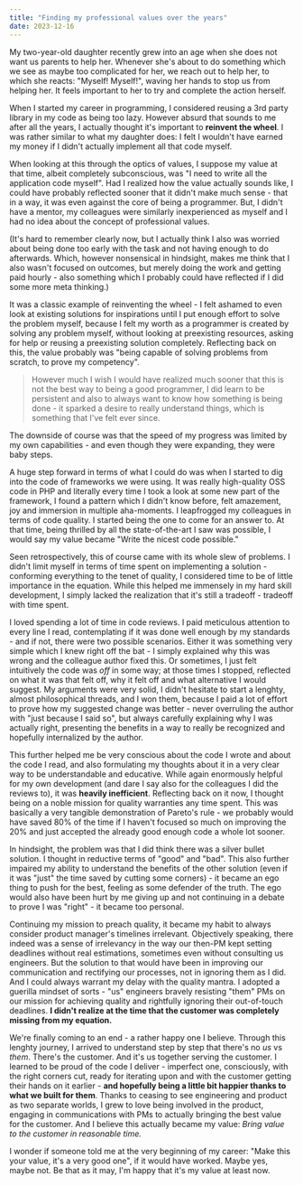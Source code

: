 ```yaml
---
title: "Finding my professional values over the years"
date: 2023-12-16
---
```


My two-year-old daughter recently grew into an age when she does not want us parents to help her. Whenever she's about to do something which we see as maybe too complicated for her, we reach out to help her, to which she reacts: "Myself! Myself!", waving her hands to stop us from helping her. It feels important to her to try and complete the action herself.

When I started my career in programming, I considered reusing a 3rd party library in my code as being too lazy. However absurd that sounds to me after all the years, I actually thought it's important to **reinvent the wheel**. I was rather similar to what my daughter does: I felt I wouldn't have earned my money if I didn't actually implement all that code myself. 

When looking at this through the optics of values, I suppose my value at that time, albeit completely subconscious, was "I need to write all the application code myself". Had I realized how the value actually sounds like, I could have probably reflected sooner that it didn't make much sense - that in a way, it was even against the core of being a programmer. But, I didn't have a mentor, my colleagues were similarly inexperienced as myself and I had no idea about the concept of professional values.

(It's hard to remember clearly now, but I actually think I also was worried about being done too early with the task and not having enough to do afterwards. Which, however nonsensical in hindsight, makes me think that I also wasn't focused on outcomes, but merely doing the work and getting paid hourly - also something which I probably could have reflected if I did some more meta thinking.)

It was a classic example of reinventing the wheel - I felt ashamed to even look at existing solutions for inspirations until I put enough effort to solve the problem myself, because I felt my worth as a programmer is created by solving any problem myself, without looking at preexisting resources, asking for help or reusing a preexisting solution completely. Reflecting back on this, the value probably was "being capable of solving problems from scratch, to prove my competency".

> However much I wish I would have realized much sooner that this is not the best way to being a good programmer, I did learn to be persistent and also to always want to know how something is being done - it sparked a desire to really understand things, which is something that I've felt ever since.

The downside of course was that the speed of my progress was limited by my own capabilities - and even though they were expanding, they were baby steps.

A huge step forward in terms of what I could do was when I started to dig into the code of frameworks we were using. It was really high-quality OSS code in PHP and literally every time I took a look at some new part of the framework, I found a pattern which I didn't know before, felt amazement, joy and immersion in multiple aha-moments. I leapfrogged my colleagues in terms of code quality. I started being the one to come for an answer to. At that time, being thrilled by all the state-of-the-art I saw was possible, I would say my value became "Write the nicest code possible."

Seen retrospectively, this of course came with its whole slew of problems. I didn't limit myself in terms of time spent on implementing a solution - conforming everything to the tenet of quality, I considered time to be of little importance in the equation. While this helped me immensely in my hard skill development, I simply lacked the realization that it's still a tradeoff - tradeoff with time spent.

I loved spending a lot of time in code reviews. I paid meticulous attention to every line I read, contemplating if it was done well enough by my standards - and if not, there were two possible scenarios. Either it was something very simple which I knew right off the bat - I simply explained why this was wrong and the colleague author fixed this. Or sometimes, I just felt intuitively the code was _off_ in some way; at those times I stopped, reflected on what it was that felt off, why it felt off and what alternative I would suggest. My arguments were very solid, I didn't hesitate to start a lenghty, almost philosophical threads, and I won them, because I paid a lot of effort to prove how my suggested change was better - never overruling the author with "just because I said so", but always carefully explaining why I was actually right, presenting the benefits in a way to really be recognized and hopefully internalized by the author.

This further helped me be very conscious about the code I wrote and about the code I read, and also formulating my thoughts about it in a very clear way to be understandable and educative. While again enormously helpful for my own development (and dare I say also for the colleagues I did the reviews to), it was **heavily inefficient**. Reflecting back on it now, I thought being on a noble mission for quality warranties any time spent. This was basically a very tangible demonstration of Pareto's rule - we probably would have saved 80% of the time if I haven't focused so much on improving the 20% and just accepted the already good enough code a whole lot sooner.

In hindsight, the problem was that I did think there was a silver bullet solution. I thought in reductive terms of "good" and "bad". This also further impaired my ability to understand the benefits of the other solution (even if it was "just" the time saved by cutting some corners) - it became an ego thing to push for the best, feeling as some defender of the truth. The ego would also have been hurt by me giving up and not continuing in a debate to prove I was "right" - it became too personal.

Continuing my mission to preach quality, it became my habit to always consider product manager's timelines irrelevant. Objectively speaking, there indeed was a sense of irrelevancy in the way our then-PM kept setting deadlines without real estimations, sometimes even without consulting us engineers. But the solution to that would have been in improving our communication and rectifying our processes, not in ignoring them as I did. And I could always warrant my delay with the quality mantra. I adopted a guerilla mindset of sorts - "us" engineers bravely resisting "them" PMs on our mission for achieving quality and rightfully ignoring their out-of-touch deadlines. **I didn't realize at the time that the customer was completely missing from my equation.**

We're finally coming to an end - a rather happy one I believe. Through this lenghty journey, I arrived to understand step by step that there's no _us_ vs _them_. There's the customer. And it's us together serving the customer. I learned to be proud of the code I deliver - imperfect one, consciously, with the right corners cut, ready for iterating upon and with the customer getting their hands on it earlier - **and hopefully being a little bit happier thanks to what we built for them**. Thanks to ceasing to see engineering and product as two separate worlds, I grew to love being involved in the product, engaging in communications with PMs to actually bringing the best value for the customer. And I believe this actually became my value: _Bring value to the customer in reasonable time._

I wonder if someone told me at the very beginning of my career: "Make this your value, it's a very good one", if it would have worked. Maybe yes, maybe not. Be that as it may, I'm happy that it's my value at least now.
